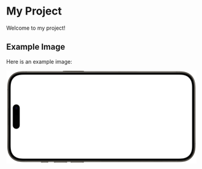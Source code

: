 # My Project

Welcome to my project!

## Example Image

Here is an example image:

![Description of Image](/public/assets/images/frame.png)
